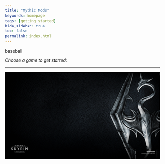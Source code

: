 ```yaml
---
title: "Mythic Mods"
keywords: homepage
tags: [getting_started]
hide_sidebar: true
toc: false
permalink: index.html
---
```


baseball

_Choose a game to get started:_

---

[![mythicmods.org](images/mythic-skyrim/wallpapers/mythic-skyrim-minimal.jpg)](mythic-skyrim-homepage.html)
